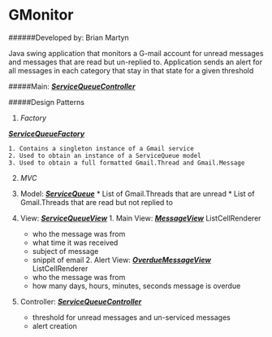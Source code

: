 # GMonitor

######Developed by: Brian Martyn

Java swing application that monitors a G-mail account for unread messages and messages that are read but un-replied to.  Application sends an alert for all messages in each category that stay in that state for a given threshold

#####Main: [**_ServiceQueueController_**](https://github.com/b-martyn/GMonitor/blob/master/GmailQuickstart/src/main/java/gmailAlert/ServiceQueueController.java)

#####Design Patterns

1. *Factory*

  [**_ServiceQueueFactory_**](https://github.com/b-martyn/GMonitor/blob/master/GmailQuickstart/src/main/java/gmailAlert/ServiceQueueFactory.java)
  
    1. Contains a singleton instance of a Gmail service
    2. Used to obtain an instance of a ServiceQueue model
    3. Used to obtain a full formatted Gmail.Thread and Gmail.Message

2. *MVC*

  1. Model: [**_ServiceQueue_**](https://github.com/b-martyn/GMonitor/blob/master/GmailQuickstart/src/main/java/gmailAlert/ServiceQueue.java)
    * List of Gmail.Threads that are unread
    * List of Gmail.Threads that are read but not replied to
  2. View: [**_ServiceQueueView_**](https://github.com/b-martyn/GMonitor/blob/master/GmailQuickstart/src/main/java/gmailAlert/ServiceQueueView.java)
    1. Main View: [**_MessageView_**](https://github.com/b-martyn/GMonitor/blob/master/GmailQuickstart/src/main/java/gmailAlert/MessageView.java) ListCellRenderer
      * who the message was from
      * what time it was received
      * subject of message
      * snippit of email
    2. Alert View: [**_OverdueMessageView_**](https://github.com/b-martyn/GMonitor/blob/master/GmailQuickstart/src/main/java/gmailAlert/OverdueMessageView.java) ListCellRenderer
      * who the message was from
      * how many days, hours, minutes, seconds message is overdue
  3. Controller: [**_ServiceQueueController_**](https://github.com/b-martyn/GMonitor/blob/master/GmailQuickstart/src/main/java/gmailAlert/ServiceQueueController.java)
      * threshold for unread messages and un-serviced messages
      * alert creation
